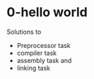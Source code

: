 # 0-hello world

Solutions to

 - Preprocessor task
 - compiler task
 - assembly task and
 - linking task